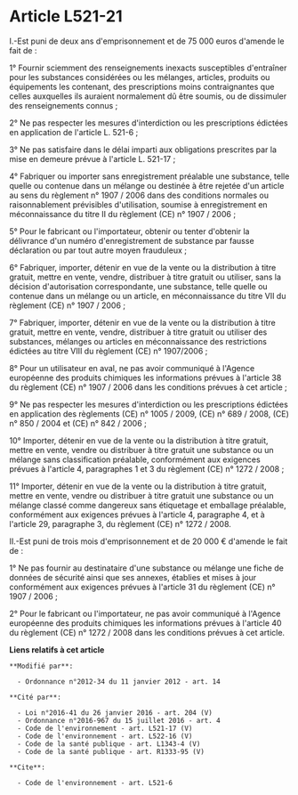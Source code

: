 # Article L521-21

I.-Est puni de deux ans d'emprisonnement et de 75 000 euros d'amende le fait de : 

1° Fournir sciemment des renseignements inexacts susceptibles d'entraîner pour les substances considérées ou les mélanges,
articles, produits ou équipements les contenant, des prescriptions moins contraignantes que celles auxquelles ils auraient
normalement dû être soumis, ou de dissimuler des renseignements connus ; 

2° Ne pas respecter les mesures d'interdiction ou les prescriptions édictées en application de l'article L. 521-6 ; 

3° Ne pas satisfaire dans le délai imparti aux obligations prescrites par la mise en demeure prévue à l'article L. 521-17 ; 

4° Fabriquer ou importer sans enregistrement préalable une substance, telle quelle ou contenue dans un mélange ou destinée à
être rejetée d'un article au sens du règlement n° 1907 / 2006 dans des conditions normales ou raisonnablement prévisibles
d'utilisation, soumise à enregistrement en méconnaissance du titre II du règlement (CE) n° 1907 / 2006 ; 

5° Pour le fabricant ou l'importateur, obtenir ou tenter d'obtenir la délivrance d'un numéro d'enregistrement de substance
par fausse déclaration ou par tout autre moyen frauduleux ; 

6° Fabriquer, importer, détenir en vue de la vente ou la distribution à titre gratuit, mettre en vente, vendre, distribuer à
titre gratuit ou utiliser, sans la décision d'autorisation correspondante, une substance, telle quelle ou contenue dans un
mélange ou un article, en méconnaissance du titre VII du règlement (CE) n° 1907 / 2006 ; 

7° Fabriquer, importer, détenir en vue de la vente ou la distribution à titre gratuit, mettre en vente, vendre, distribuer à
titre gratuit ou utiliser des substances, mélanges ou articles en méconnaissance des restrictions édictées au titre VIII du
règlement (CE) n° 1907/2006 ;

8° Pour un utilisateur en aval, ne pas avoir communiqué à l'Agence européenne des produits chimiques les informations prévues
à l'article 38 du règlement (CE) n° 1907 / 2006 dans les conditions prévues à cet article ; 

9° Ne pas respecter les mesures d'interdiction ou les prescriptions édictées en application des règlements (CE) n° 1005 /
2009, (CE) n° 689 / 2008, (CE) n° 850 / 2004 et (CE) n° 842 / 2006 ; 

10° Importer, détenir en vue de la vente ou la distribution à titre gratuit, mettre en vente, vendre ou distribuer à titre
gratuit une substance ou un mélange sans classification préalable, conformément aux exigences prévues à l'article 4,
paragraphes 1 et 3 du règlement (CE) n° 1272 / 2008 ; 

11° Importer, détenir en vue de la vente ou la distribution à titre gratuit, mettre en vente, vendre ou distribuer à titre
gratuit une substance ou un mélange classé comme dangereux sans étiquetage et emballage préalable, conformément aux exigences
prévues à l'article 4, paragraphe 4, et à l'article 29, paragraphe 3, du règlement (CE) n° 1272 / 2008. 

II.-Est puni de trois mois d'emprisonnement et de 20 000 € d'amende le fait de : 

1° Ne pas fournir au destinataire d'une substance ou mélange une fiche de données de sécurité ainsi que ses annexes, établies
et mises à jour conformément aux exigences prévues à l'article 31 du règlement (CE) n° 1907 / 2006 ; 

2° Pour le fabricant ou l'importateur, ne pas avoir communiqué à l'Agence européenne des produits chimiques les informations
prévues à l'article 40 du règlement (CE) n° 1272 / 2008 dans les conditions prévues à cet article.

**Liens relatifs à cet article**

	**Modifié par**:

	  - Ordonnance n°2012-34 du 11 janvier 2012 - art. 14

	**Cité par**:

	  - Loi n°2016-41 du 26 janvier 2016 - art. 204 (V)
	  - Ordonnance n°2016-967 du 15 juillet 2016 - art. 4
	  - Code de l'environnement - art. L521-17 (V)
	  - Code de l'environnement - art. L522-16 (V)
	  - Code de la santé publique - art. L1343-4 (V)
	  - Code de la santé publique - art. R1333-95 (V)

	**Cite**:

	  - Code de l'environnement - art. L521-6

